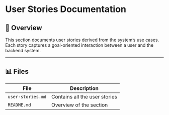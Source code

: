 # User Stories Documentation

## 📘 Overview
This section documents user stories derived from the system’s use cases.  
Each story captures a goal-oriented interaction between a user and the backend system.

---

## 📊 Files
| File | Description |
|------|--------------|
| `user-stories.md` | Contains all the user stories |
| `README.md` | Overview of the section |
